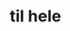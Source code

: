 ---
ee_id_thing: '4477'
site: '1'
type: '2'
inv_num: 2019-009
url: 2019-009-til-hele
title: til hele
year: '2019'
display_year: '2019'
medium: IKEA GUNDE, Diamond Plate Aluminum
dims: ''
pitch: Re-made an IKEA GUNDE chair using Diamond Plate Aluminum - metal sheets which
  have a raised repeating texture.&nbsp;
ps: ''
live_url: ''
related: ''
youtube: ''
related_code: ''
imgs: til-hele-2019-009-db-ih--jfR1.jpg
subheading: ''
download: ''
add_credit: ''
commission: ''
layout: things-i-made
---